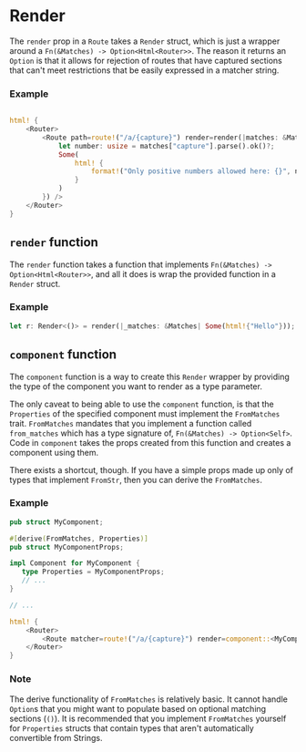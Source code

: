 # Render

The `render` prop in a `Route` takes a `Render` struct, which is just a wrapper around a `Fn(&Matches) -> Option<Html<Router>>`.
The reason it returns an `Option` is that it allows for rejection of routes that have captured sections that can't meet restrictions that be easily expressed in a matcher string.

### Example 
```rust

html! {
    <Router>
        <Route path=route!("/a/{capture}") render=render(|matches: &Matches| {
            let number: usize = matches["capture"].parse().ok()?;
            Some(
                html! {
                    format!("Only positive numbers allowed here: {}", number)
                }
            ) 
        }) />
    </Router>
}
```

## `render` function
The `render` function takes a function that implements `Fn(&Matches) -> Option<Html<Router>>`, and all it does is wrap the provided function in a `Render` struct.

### Example
```rust
let r: Render<()> = render(|_matches: &Matches| Some(html!{"Hello"}));
```

## `component` function
The `component` function is a way to create this `Render` wrapper by providing the type of the component you want to render as a type parameter.

The only caveat to being able to use the `component` function, is that the `Properties` of the specified component must implement the `FromMatches` trait. 
`FromMatches` mandates that you implement a function called `from_matches` which has a type signature of, `Fn(&Matches) -> Option<Self>`.
Code in `component` takes the props created from this function and creates a component using them.

There exists a shortcut, though.
If you have a simple props made up only of types that implement `FromStr`, then you can derive the `FromMatches`.


### Example 
```rust
pub struct MyComponent;

#[derive(FromMatches, Properties)]
pub struct MyComponentProps;

impl Component for MyComponent {
   type Properties = MyComponentProps;
   // ...
}

// ...

html! {
    <Router>
        <Route matcher=route!("/a/{capture}") render=component::<MyComponent>() />
    </Router>
}
```

### Note
The derive functionality of `FromMatches` is relatively basic.
It cannot handle `Option`s that you might want to populate based on optional matching sections (`()`).
It is recommended that you implement `FromMatches` yourself for `Properties` structs that contain types that aren't automatically convertible from Strings.


